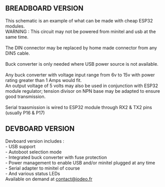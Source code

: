 ## BREADBOARD VERSION
This schematic is an example of what can be made with cheap ESP32 modules.
<br>WARNING : This circuit may not be powered from minitel and usb at the same time.
<br><br>The DIN connector may be replaced by home made connector from any DIN5 cable.
<br><br>Buck converter is only needed where USB power source is not available.
<br><br>Any buck converter with voltage input range from 6v to 15v with power rating greater than 1 Amps would fit.
<br>An output voltage of 5 volts may also be used in conjunction with ESP32 module regulator; tension divisor on NPN base may be adapted to ensure good transmission.
<br><br>Serial traasmission is wired to ESP32 module through RX2 & TX2 pins (usually P16 & P17)

## DEVBOARD VERSION
Devboard version includes :
<br> - USB support
<br> - Autoboot selection mode
<br> - Integrated buck converter with fuse protection
<br> - Power management to enable USB and/or minitel plugged at any time
<br> - Serial adapter to minitel of course
<br> - And various status LEDs
<br>Available on demand at [contact@iodeo.fr](contact@iodeo.fr)
